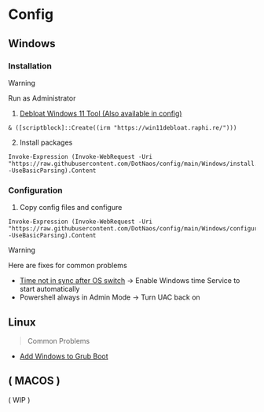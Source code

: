 <h1>Config</h1>

<!-- TODO: -->

<!-- Fix user install in install script -->
<!-- In Configuration script, prompt the user for credentials like github name, email etc. and the files are then created. -->
<!-- Incorporate the common fixes into the config script.  -->
<!-- https://github.com/black7375/Breeze-Cursors-for-Windows Breeze Cursor in Config-->

## Windows
### Installation

> [!Warning]
> Run as Administrator

1. [Debloat Windows 11 Tool (Also available in config)](https://github.com/Raphire/Win11Debloat)
```pwsh
& ([scriptblock]::Create((irm "https://win11debloat.raphi.re/")))
```

2. Install packages 
```pwsh
Invoke-Expression (Invoke-WebRequest -Uri "https://raw.githubusercontent.com/DotNaos/config/main/Windows/install.ps1" -UseBasicParsing).Content
```

### Configuration
1. Copy config files and configure
```pwsh
Invoke-Expression (Invoke-WebRequest -Uri "https://raw.githubusercontent.com/DotNaos/config/main/Windows/configure.ps1" -UseBasicParsing).Content
```

> [!Warning]
> Here are fixes for common problems
- [Time not in sync after OS switch](https://answers.microsoft.com/en-us/windows/forum/all/automatic-windows-resync-time-after-reboot-setup/7a762b13-6a90-4731-9287-bdab328da78c) -> Enable Windows time Service to start automatically 
- Powershell always in Admin Mode -> Turn UAC back on

## Linux
> Common Problems
- [Add Windows to Grub Boot](https://youtu.be/xBPn0fF8bTY?si=NY1biG0l_pI7pWGs)

## ( MACOS )
( WIP )
